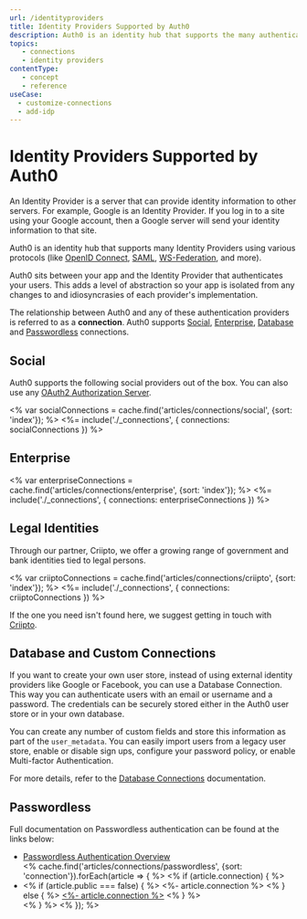 ```yaml
---
url: /identityproviders
title: Identity Providers Supported by Auth0
description: Auth0 is an identity hub that supports the many authentication providers listed here.
topics:
   - connections
   - identity providers
contentType: 
   - concept
   - reference
useCase:
  - customize-connections
  - add-idp
---
```


# Identity Providers Supported by Auth0

An Identity Provider is a server that can provide identity information to other servers. For example, Google is an Identity Provider. If you log in to a site using your Google account, then a Google server will send your identity information to that site.

Auth0 is an identity hub that supports many Identity Providers using various protocols (like [OpenID Connect](/protocols/oidc), [SAML](/protocols/saml), [WS-Federation](/protocols/ws-fed), and more).

Auth0 sits between your app and the Identity Provider that authenticates your users. This adds a level of abstraction so your app is isolated from any changes to and idiosyncrasies of each provider's implementation.

The relationship between Auth0 and any of these authentication providers is referred to as a **connection**. Auth0 supports [Social](#social), [Enterprise](#enterprise), [Database](#database-and-custom-connections) and [Passwordless](#passwordless) connections.

## Social

Auth0 supports the following social providers out of the box. You can also use any [OAuth2 Authorization Server](/connections/social/oauth2).

<% var socialConnections = cache.find('articles/connections/social', {sort: 'index'}); %>
<%= include('./_connections', { connections: socialConnections }) %>

## Enterprise

<% var enterpriseConnections = cache.find('articles/connections/enterprise', {sort: 'index'}); %>
<%= include('./_connections', { connections: enterpriseConnections }) %>

## Legal Identities

Through our partner, Criipto, we offer a growing range of government and bank identities tied to legal persons. 

<% var criiptoConnections = cache.find('articles/connections/criipto', {sort: 'index'}); %>
<%= include('./_connections', { connections: criiptoConnections }) %>

If the one you need isn't found here, we suggest getting in touch with [Criipto](https://criipto.com).

## Database and Custom Connections

If you want to create your own user store, instead of using external identity providers like Google or Facebook, you can use a Database Connection. This way you can authenticate users with an email or username and a password. The credentials can be securely stored either in the Auth0 user store or in your own database.

You can create any number of custom fields and store this information as part of the `user_metadata`. You can easily import users from a legacy user store, enable or disable sign ups, configure your password policy, or enable Multi-factor Authentication.

For more details, refer to the [Database Connections](/connections/database) documentation.

## Passwordless

Full documentation on Passwordless authentication can be found at the links below:

<ul>
<li><a href="/connections/passwordless">Passwordless Authentication Overview</a></li>
<% cache.find('articles/connections/passwordless', {sort: 'connection'}).forEach(article => { %>
  <% if (article.connection) { %>
    <li>
      <% if (article.public === false) { %>
        <%- article.connection %>
      <% } else { %>
        <a href="<%- article.url %>"><%- article.connection %></a>
      <% } %>
    </li>
  <% } %>
<% }); %>
</ul>
